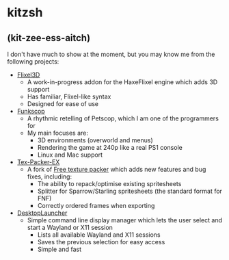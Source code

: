# kitzsh
## (kit-zee-ess-aitch)

I don't have much to show at the moment, but you  may know me from the following projects:
- [Flixel3D](https://github.com/CodenameCrew/flixel3d) 
    - A work-in-progress addon for the HaxeFlixel engine which adds 3D support
    - Has familiar, Flixel-like syntax
    - Designed for ease of use
- [Funkscop](https://gamejolt.com/games/funkscop/984595) 
    - A rhythmic retelling of Petscop, which I am one of the programmers for
    - My main focuses are:
        - 3D environments (overworld and menus)
        - Rendering the game at 240p like a real PS1 console
        - Linux and Mac support
- [Tex-Packer-EX](https://kitzsh.github.io/tex-packer-ex) 
    - A fork of [Free texture packer](https://free-tex-packer.com) which adds new features and bug fixes, including:
        - The ability to repack/optimise existing spritesheets
        - Splitter for Sparrow/Starling spritesheets (the standard format for FNF)
        - Correctly ordered frames when exporting
- [DesktopLauncher](https://github.com/kitzsh/DesktopLauncher)
    - Simple command line display manager which lets the user select and start a Wayland or X11 session
        - Lists all available Wayland and X11 sessions
        - Saves the previous selection for easy access
        - Simple and fast
